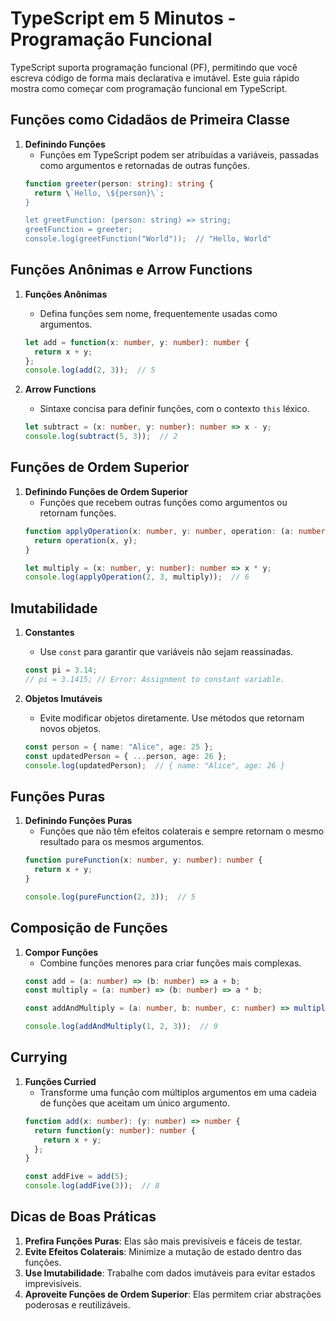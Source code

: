 
# TypeScript em 5 Minutos - Programação Funcional

TypeScript suporta programação funcional (PF), permitindo que você escreva código de forma mais declarativa e imutável. Este guia rápido mostra como começar com programação funcional em TypeScript.

## Funções como Cidadãos de Primeira Classe

1. **Definindo Funções**
   - Funções em TypeScript podem ser atribuídas a variáveis, passadas como argumentos e retornadas de outras funções.
   ```typescript
   function greeter(person: string): string {
     return \`Hello, \${person}\`;
   }

   let greetFunction: (person: string) => string;
   greetFunction = greeter;
   console.log(greetFunction("World"));  // "Hello, World"
   ```

## Funções Anônimas e Arrow Functions

1. **Funções Anônimas**
   - Defina funções sem nome, frequentemente usadas como argumentos.
   ```typescript
   let add = function(x: number, y: number): number {
     return x + y;
   };
   console.log(add(2, 3));  // 5
   ```

2. **Arrow Functions**
   - Sintaxe concisa para definir funções, com o contexto `this` léxico.
   ```typescript
   let subtract = (x: number, y: number): number => x - y;
   console.log(subtract(5, 3));  // 2
   ```

## Funções de Ordem Superior

1. **Definindo Funções de Ordem Superior**
   - Funções que recebem outras funções como argumentos ou retornam funções.
   ```typescript
   function applyOperation(x: number, y: number, operation: (a: number, b: number) => number): number {
     return operation(x, y);
   }

   let multiply = (x: number, y: number): number => x * y;
   console.log(applyOperation(2, 3, multiply));  // 6
   ```

## Imutabilidade

1. **Constantes**
   - Use `const` para garantir que variáveis não sejam reassinadas.
   ```typescript
   const pi = 3.14;
   // pi = 3.1415; // Error: Assignment to constant variable.
   ```

2. **Objetos Imutáveis**
   - Evite modificar objetos diretamente. Use métodos que retornam novos objetos.
   ```typescript
   const person = { name: "Alice", age: 25 };
   const updatedPerson = { ...person, age: 26 };
   console.log(updatedPerson);  // { name: "Alice", age: 26 }
   ```

## Funções Puras

1. **Definindo Funções Puras**
   - Funções que não têm efeitos colaterais e sempre retornam o mesmo resultado para os mesmos argumentos.
   ```typescript
   function pureFunction(x: number, y: number): number {
     return x + y;
   }

   console.log(pureFunction(2, 3));  // 5
   ```

## Composição de Funções

1. **Compor Funções**
   - Combine funções menores para criar funções mais complexas.
   ```typescript
   const add = (a: number) => (b: number) => a + b;
   const multiply = (a: number) => (b: number) => a * b;

   const addAndMultiply = (a: number, b: number, c: number) => multiply(a + b)(c);

   console.log(addAndMultiply(1, 2, 3));  // 9
   ```

## Currying

1. **Funções Curried**
   - Transforme uma função com múltiplos argumentos em uma cadeia de funções que aceitam um único argumento.
   ```typescript
   function add(x: number): (y: number) => number {
     return function(y: number): number {
       return x + y;
     };
   }

   const addFive = add(5);
   console.log(addFive(3));  // 8
   ```

## Dicas de Boas Práticas

1. **Prefira Funções Puras**: Elas são mais previsíveis e fáceis de testar.
2. **Evite Efeitos Colaterais**: Minimize a mutação de estado dentro das funções.
3. **Use Imutabilidade**: Trabalhe com dados imutáveis para evitar estados imprevisíveis.
4. **Aproveite Funções de Ordem Superior**: Elas permitem criar abstrações poderosas e reutilizáveis.
